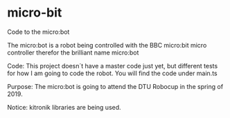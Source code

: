 # micro-bit
Code to the micro:bot

The micro:bot is a robot being controlled with the BBC micro:bit micro controller therefor the brilliant name micro:bot

Code: This project doesn´t have a master code just yet, but different tests for how I am going to code the robot. You will find the code under main.ts

Purpose: The micro:bot is going to attend the DTU Robocup in the spring of 2019.

Notice: kitronik libraries are being used.